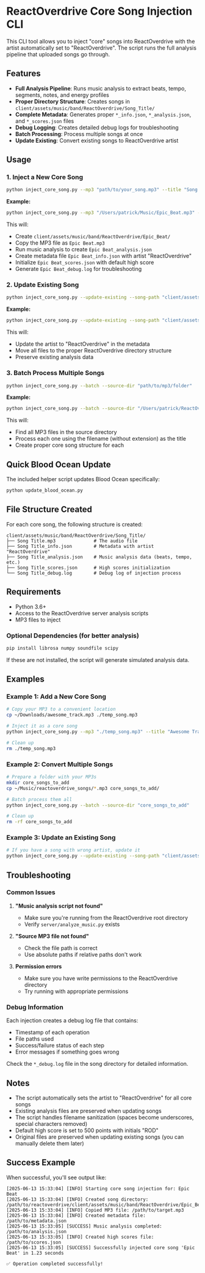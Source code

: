 # ReactOverdrive Core Song Injection CLI

This CLI tool allows you to inject "core" songs into ReactOverdrive with the artist automatically set to "ReactOverdrive". The script runs the full analysis pipeline that uploaded songs go through.

## Features

- **Full Analysis Pipeline**: Runs music analysis to extract beats, tempo, segments, notes, and energy profiles
- **Proper Directory Structure**: Creates songs in `client/assets/music/band/ReactOverdrive/Song_Title/`
- **Complete Metadata**: Generates proper `*_info.json`, `*_analysis.json`, and `*_scores.json` files
- **Debug Logging**: Creates detailed debug logs for troubleshooting
- **Batch Processing**: Process multiple songs at once
- **Update Existing**: Convert existing songs to ReactOverdrive artist

## Usage

### 1. Inject a New Core Song

```bash
python inject_core_song.py --mp3 "path/to/your_song.mp3" --title "Song Title"
```

**Example:**
```bash
python inject_core_song.py --mp3 "/Users/patrick/Music/Epic_Beat.mp3" --title "Epic Beat"
```

This will:
- Create `client/assets/music/band/ReactOverdrive/Epic_Beat/`
- Copy the MP3 file as `Epic Beat.mp3`
- Run music analysis to create `Epic Beat_analysis.json`
- Create metadata file `Epic Beat_info.json` with artist "ReactOverdrive"
- Initialize `Epic Beat_scores.json` with default high score
- Generate `Epic Beat_debug.log` for troubleshooting

### 2. Update Existing Song

```bash
python inject_core_song.py --update-existing --song-path "client/assets/music/band/Unknown_Artist/Song_Name"
```

**Example:**
```bash
python inject_core_song.py --update-existing --song-path "client/assets/music/band/Unknown_Artist/Blood_Ocean"
```

This will:
- Update the artist to "ReactOverdrive" in the metadata
- Move all files to the proper ReactOverdrive directory structure
- Preserve existing analysis data

### 3. Batch Process Multiple Songs

```bash
python inject_core_song.py --batch --source-dir "path/to/mp3/folder"
```

**Example:**
```bash
python inject_core_song.py --batch --source-dir "/Users/patrick/ReactOverdrive_Songs"
```

This will:
- Find all MP3 files in the source directory
- Process each one using the filename (without extension) as the title
- Create proper core song structure for each

## Quick Blood Ocean Update

The included helper script updates Blood Ocean specifically:

```bash
python update_blood_ocean.py
```

## File Structure Created

For each core song, the following structure is created:

```
client/assets/music/band/ReactOverdrive/Song_Title/
├── Song Title.mp3              # The audio file
├── Song Title_info.json        # Metadata with artist "ReactOverdrive"
├── Song Title_analysis.json    # Music analysis data (beats, tempo, etc.)
├── Song Title_scores.json      # High scores initialization
└── Song Title_debug.log        # Debug log of injection process
```

## Requirements

- Python 3.6+
- Access to the ReactOverdrive server analysis scripts
- MP3 files to inject

### Optional Dependencies (for better analysis)

```bash
pip install librosa numpy soundfile scipy
```

If these are not installed, the script will generate simulated analysis data.

## Examples

### Example 1: Add a New Core Song
```bash
# Copy your MP3 to a convenient location
cp ~/Downloads/awesome_track.mp3 ./temp_song.mp3

# Inject it as a core song
python inject_core_song.py --mp3 "./temp_song.mp3" --title "Awesome Track"

# Clean up
rm ./temp_song.mp3
```

### Example 2: Convert Multiple Songs
```bash
# Prepare a folder with your MP3s
mkdir core_songs_to_add
cp ~/Music/reactoverdrive_songs/*.mp3 core_songs_to_add/

# Batch process them all
python inject_core_song.py --batch --source-dir "core_songs_to_add"

# Clean up
rm -rf core_songs_to_add
```

### Example 3: Update an Existing Song
```bash
# If you have a song with wrong artist, update it
python inject_core_song.py --update-existing --song-path "client/assets/music/band/Some_Artist/Cool_Song"
```

## Troubleshooting

### Common Issues

1. **"Music analysis script not found"**
   - Make sure you're running from the ReactOverdrive root directory
   - Verify `server/analyze_music.py` exists

2. **"Source MP3 file not found"**
   - Check the file path is correct
   - Use absolute paths if relative paths don't work

3. **Permission errors**
   - Make sure you have write permissions to the ReactOverdrive directory
   - Try running with appropriate permissions

### Debug Information

Each injection creates a debug log file that contains:
- Timestamp of each operation
- File paths used
- Success/failure status of each step
- Error messages if something goes wrong

Check the `*_debug.log` file in the song directory for detailed information.

## Notes

- The script automatically sets the artist to "ReactOverdrive" for all core songs
- Existing analysis files are preserved when updating songs
- The script handles filename sanitization (spaces become underscores, special characters removed)
- Default high score is set to 500 points with initials "ROD"
- Original files are preserved when updating existing songs (you can manually delete them later)

## Success Example

When successful, you'll see output like:
```
[2025-06-13 15:33:04] [INFO] Starting core song injection for: Epic Beat
[2025-06-13 15:33:04] [INFO] Created song directory: /path/to/reactoverdrive/client/assets/music/band/ReactOverdrive/Epic_Beat
[2025-06-13 15:33:04] [INFO] Copied MP3 file: /path/to/target.mp3
[2025-06-13 15:33:04] [INFO] Created metadata file: /path/to/metadata.json
[2025-06-13 15:33:05] [SUCCESS] Music analysis completed: /path/to/analysis.json
[2025-06-13 15:33:05] [INFO] Created high scores file: /path/to/scores.json
[2025-06-13 15:33:05] [SUCCESS] Successfully injected core song 'Epic Beat' in 1.23 seconds

✅ Operation completed successfully!
